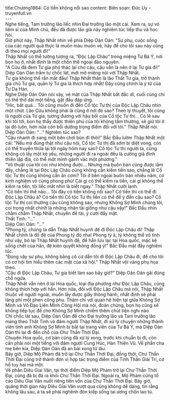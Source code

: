 title:Chương1864: Có tiền không nổi sao
content:
Biên soạn: Đức Uy - truyenfull.vn<br>---<br>Nghe tiếng, Tam trưởng lão liếc nhìn Đại trưởng lão một cái. Xem ra, sự vô liêm sỉ của Minh chủ, đều đã được lão già này nghiêm túc tiếp thu và học hỏi.<br>Giờ phút này, Thập Nhất nhìn về phía Diệp Oản Oản: "Sư phụ, cuộc sống của các người quả thực là muôn màu muôn vẻ, hãy để cho tôi sau này cũng đi theo mọi người đi!"<br>Thập Nhất có thể tưởng tượng ra, “Độc Lập Châu” trong miệng Tư Bá Ý, nơi bọn họ ở, nhất định là một chốn thế ngoại đào nguyên.<br>"A Cửu đã đem Tư gia phó thác lại cho cậu, cậu vẫn là nên ở lại Tư gia đi!" Diệp Oản Oản trầm tư chốc lát, mới mở miệng nói với Thập Nhất.<br>Tư gia không thể rắn mất đầu! Thập Nhất thân là lão Thất Tư gia, trở thành gia chủ Tư gia, quản lý Tư gia là thích hợp nhất! Đây cũng chính là ý tứ của Tư Dạ Hàn.<br>Nghe Diệp Oản Oản nói vậy, vẻ mặt của Thập Nhất bất đắc dĩ, cuối cùng chỉ có thể thở dài một tiếng, gật đầu đáp ứng.<br>"Hic, bất quá... Tôi cũng muốn đi đến Cổ tộc Tư thị của Độc Lập Châu nhìn một chút. Lão Cửu không phải là cũng ở nơi đó sao? Theo lý thuyết, tôi cũng là người của Tư gia, tương đương với hậu bối của Cổ tộc Tư thị... Có lẽ sau khi tôi tới, bọn họ thấy được thiên phú của tôi không tầm thường, sẽ giữ tôi ở lại đó luôn, hơn nữa còn bồi dưỡng trọng điểm đối với tôi." Thập Nhất nói.<br>Diệp Oản Oản: "..." Nghiêm túc sao?<br>"Cậu nhanh đi sang một bên chơi bùn đi thôi!" Bắc Đẩu lườm Thập Nhất một cái: "Nếu mà đúng thật như cậu nói, Cổ tộc Tư thị đã sớm bị diệt vong, còn có thể truyền thừa lại tới ngày hôm nay sao? Cổ tộc Tư thị người ta, cũng không có lấy một kẻ yếu, những người đi ra ngoài đều là cường giả đỉnh thiên lập địa, có thể một mình gánh vác một phương."<br>"Võ thuật của tôi coi như không được... Nhưng mà buôn bán cũng được lắm đấy, chẳng lẽ tại Độc Lập Châu cũng không cần kiếm tiền sao, chẳng lẽ Cổ tộc Tư thị cũng không cần ăn cơm? Tôi ở bên ngoài buôn bán nhiều năm, có kinh nghiệm vô cùng phong phú! Cái gì có thể kiếm ra tiền, cái gì không thể kiếm ra tiền, tôi liếc mắt nhìn là biết ngay." Thập Nhất cười lạnh.<br>"Có tiền thì thế nào... Tôi đây có tiền không nổi sao? Có tiền thì có thể đi Độc Lập Châu à? Có tiền thì Cổ tộc Tư thị liền có thể để ý đến cậu sao? Cổ tộc Tư thị coi thường cậu cũng không sao, nhưng Không Sợ Minh chúng tôi, coi trọng nhất chính là những nhân tài giống như cậu vậy!" Bắc Đẩu nhìn chằm chằm Thập Nhất, chuyển đề tài, ý cười đầy mặt.<br>Thất Tinh: "..."<br>Diệp Oản Oản: "..."<br>"Phong tỷ, chúng ta dẫn Thập Nhất huynh đệ đi Độc Lập Châu đi! Thập Nhất chính là đồ đệ của Phong tỷ đó nha! Phong tỷ à, tỷ không thể vô tình như vậy, bỏ lại Thập Nhất huynh đệ, để hắn lưu lạc tại Hoa quốc, mặc kệ sống chết của hắn, đệ kiên quyết không đồng ý!" Bắc Đẩu mặt đầy nghiêm túc.<br>"Đúng vậy sư phụ, không bằng cô cứ dẫn tôi đi Độc Lập Châu đi, để cho tôi có cơ hội tìm hiểu thêm các mặt của xã hội." Thập Nhất vội vàng phụ họa theo.<br>"Cậu đi Độc Lập Châu, Tư gia biết làm sao bây giờ?" Diệp Oản Oản gãi đúng chỗ ngứa.<br>Thập Nhất vẫn nên ở lại Hoa quốc, loại địa phương như Độc Lập Châu, cũng không thích hợp với hắn. Hơn nữa, đối với Độc Lập Châu mà nói, Thập Nhất thuộc về người ngoài, muốn lấy được giấy thông hành, nhất định sẽ phải lãng phí một phen công phu. Thậm chỉ với quan hệ hiện tại giữa Không Sợ Minh và Võ Đạo Liên Minh Công Hội mà nói, đoán chừng, bọn họ cũng sẽ không tiếp tục để cho Không Sợ Minh chiếm thêm chút tiện nghi nào.<br>Chỉ chốc lát sau, Diệp Oản Oản để cho Đại trưởng lão và Tam trưởng lão mang theo Thất Tinh và đám người Thập Nhất, đi xử lý chuyện những thành viên tinh anh Không Sợ Minh bị bắt tại trang viên của Tư Bá Ý, mà Diệp Oản Oản thì lại đi đến chỗ của Chư Thần Thời Đại.<br>Chuyện Hoa quốc, cơ bản cũng đã xử lý xong, trước khi chuẩn bị đi, còn cần phải nói một tiếng với đám người Cung Húc, Hàn Thiên Vũ. Về phần cha mẹ bên kia, Diệp Oản Oản đã an bài xong từ lâu.<br>Bây giờ, Diệp Mộ Phàm đã trở lại Chư Thần Thời Đại, đồng thời, Chư Thần Thời Đại cũng trở thành đơn vị hợp tác trọng điểm của Tinh Thần Giải Trí, cơ hồ tuy hai mà một.<br>Về phần Diêu Giai Văn, tại thời điểm Diệp Mộ Phàm trở lại Chư Thần Thời Đại, cũng đã bị đá ra khỏi Chư Thần Thời Đại. Ngoài ra, Mộ Phàm cũng tố cáo Diêu Giai Văn nuốt riêng tiền vốn của Chư Thần Thời Đại. Bây giờ, quãng thời gian này Diêu Giai Văn vượt qua cũng không dễ dàng, tin rằng không lâu sau, ả ta sẽ phải nghênh đón kiếp sống tai ương chốn lao tù.